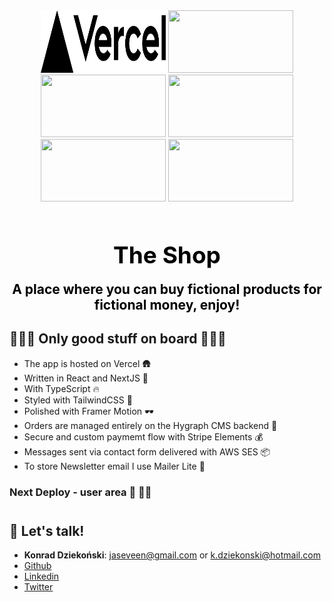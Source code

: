 <div align="center">
  <img src="https://raw.githubusercontent.com/dziekonskik/theshop/main/public/vercel.svg" width="200" height="100">
  <img src="https://logosandtypes.com/wp-content/uploads/2021/04/framer-motion.svg" width="200" height="100">
  <img src="https://upload.wikimedia.org/wikipedia/commons/8/8e/Nextjs-logo.svg" width="200" height="100">
  <img src="https://upload.wikimedia.org/wikipedia/commons/a/a7/React-icon.svg" width="200" height="100">
  <img src="https://www.pscloud.pl/wp-content/uploads/2019/11/1280px-Amazon_Web_Services_Logo.svg.png" width="200" height="100">
  <img src="https://upload.wikimedia.org/wikipedia/commons/5/5e/MailerLite_Logo.svg" width="200" height="100">
</div>

<h1 align="center" style="margin-top: 60px;color: black;font-size: 37px;">The Shop

<p style="font-size: 21px;margin-top: 20px">A place where you can buy fictional products for fictional money,
            enjoy!</p>
</h1>

## 🔆🔆🔆 Only good stuff on board 🔆🔆🔆

- The app is hosted on Vercel 🛖
- Written in React and NextJS 👑
- With TypeScript 🔥
- Styled with TailwindCSS 👔
- Polished with Framer Motion 🕶
- Orders are managed entirely on the Hygraph CMS backend 🚧
- Secure and custom paymemt flow with Stripe Elements 💰
- Messages sent via contact form delivered with AWS SES 📦
- To store Newsletter email I use Mailer Lite 📩

### Next Deploy - user area 🙋 🙋‍♂️

<h2 style="margin-top: 40px;" >💬 Let's talk!</h2>

- **Konrad Dziekoński**: [<jaseveen@gmail.com>](mailto:jaseveen@gmail.com) or [<k.dziekonski@hotmail.com>](mailto:k.dziekonski@hotmail.com)
- [Github](https://github.com/dziekonskik)
- [Linkedin](https://www.linkedin.com/in/konrad-dziekonski/)
- [Twitter](https://twitter.com/jaSeveenPL)
